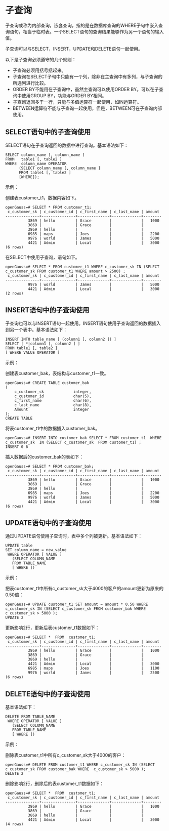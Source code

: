 # 子查询<a name="ZH-CN_TOPIC_0000001255021825"></a>

子查询或称为内部查询，嵌套查询，指的是在数据库查询的WHERE子句中嵌入查询语句，相当于临时表。一个SELECT语句的查询结果能够作为另一个语句的输入值。

子查询可以与SELECT，INSERT，UPDATE和DELETE语句一起使用。

以下是子查询必须遵守的几个规则：

-   子查询必须用括号括起来。
-   子查询在SELECT子句中只能有一个列，除非在主查询中有多列，与子查询的所选列进行比较。
-   ORDER BY不能用在子查询中，虽然主查询可以使用ORDER BY。可以在子查询中使用GROUP BY，功能与ORDER BY相同。
-   子查询返回多于一行，只能与多值运算符一起使用，如IN运算符。
-   BETWEEN运算符不能与子查询一起使用，但是，BETWEEN可在子查询内部使用。

## SELECT语句中的子查询使用<a name="section18631621173410"></a>

SELECT语句在子查询返回的数据中进行查询。基本语法如下：

```
SELECT column_name [, column_name ]
FROM   table1 [, table2 ]
WHERE  column_name OPERATOR
      (SELECT column_name [, column_name ]
      FROM table1 [, table2 ]
      [WHERE]);
```

示例：

创建表customer_t1，数据内容如下。

```
openGauss=# SELECT * FROM customer_t1;
 c_customer_sk | c_customer_id | c_first_name | c_last_name | amount
---------------+---------------+--------------+-------------+--------
          3869 | hello         | Grace        |             |   1000
          3869 |               | Grace        |             |
          3869 | hello         |              |             |
          6985 | maps          | Joes         |             |   2200
          9976 | world         | James        |             |   5000
          4421 | Admin         | Local        |             |   3000
(6 rows)
```

在SELECT中使用子查询，语句如下。

```
openGauss=# SELECT * FROM customer_t1 WHERE c_customer_sk IN (SELECT c_customer_sk FROM customer_t1 WHERE amount > 2500) ;
 c_customer_sk | c_customer_id | c_first_name | c_last_name | amount
---------------+---------------+--------------+-------------+--------
          9976 | world         | James        |             |   5000
          4421 | Admin         | Local        |             |   3000
(2 rows)
```

## INSERT语句中的子查询使用<a name="section673219446257"></a>

子查询也可以与INSERT语句一起使用。INSERT语句使用子查询返回的数据插入到另一个表中。基本语法如下：

```
INSERT INTO table_name [ (column1 [, column2 ]) ]
SELECT [ *|column1 [, column2 ] ]
FROM table1 [, table2 ]
[ WHERE VALUE OPERATOR ]
```

示例：

创建表customer\_bak，表结构与customer\_t1一致。

```
openGauss=# CREATE TABLE customer_bak
(
    c_customer_sk             integer,
    c_customer_id             char(5),
    c_first_name              char(6),
    c_last_name               char(8),
    Amount                    integer
);
CREATE TABLE
```

将表customer\_t1中的数据插入customer\_bak。

```
openGauss=# INSERT INTO customer_bak SELECT * FROM customer_t1  WHERE c_customer_sk  IN (SELECT c_customer_sk  FROM customer_t1) ;
INSERT 0 6
```

插入数据后的customer\_bak的表如下：

```
openGauss=# SELECT * FROM customer_bak;
 c_customer_sk | c_customer_id | c_first_name | c_last_name | amount
---------------+---------------+--------------+-------------+--------
          3869 | hello         | Grace        |             |   1000
          3869 |               | Grace        |             |
          3869 | hello         |              |             |
          6985 | maps          | Joes         |             |   2200
          9976 | world         | James        |             |   5000
          4421 | Admin         | Local        |             |   3000
(6 rows)
```

## UPDATE语句中的子查询使用<a name="section9859359182516"></a>

通过UPDATE语句使用子查询时，表中多个列被更新。基本语法如下：

```
UPDATE table
SET column_name = new_value
 WHERE OPERATOR [ VALUE ]
   (SELECT COLUMN_NAME
   FROM TABLE_NAME
   [ WHERE ])
```

示例：

把表customer\_t1中所有c\_customer\_sk大于4000的客户的amount更新为原来的0.50倍：

```
openGauss=# UPDATE customer_t1 SET amount = amount * 0.50 WHERE c_customer_sk IN (SELECT c_customer_sk FROM customer_bak WHERE c_customer_sk > 5000 );
UPDATE 2
```

更新影响2行，更新后表customer\_t1数据如下：

```
openGauss=# SELECT *  FROM  customer_t1;
 c_customer_sk | c_customer_id | c_first_name | c_last_name | amount
---------------+---------------+--------------+-------------+--------
          3869 | hello         | Grace        |             |   1000
          3869 |               | Grace        |             |
          3869 | hello         |              |             |
          4421 | Admin         | Local        |             |   3000
          6985 | maps          | Joes         |             |   1100
          9976 | world         | James        |             |   2500
(6 rows)
```

## DELETE语句中的子查询使用<a name="section739691362617"></a>

基本语法如下：

```
DELETE FROM TABLE_NAME
 WHERE OPERATOR [ VALUE ]
   (SELECT COLUMN_NAME
   FROM TABLE_NAME
   [ WHERE ])
```

示例：

删除表customer\_t1中所有c\_customer\_sk大于4000的客户：

```
openGauss=# DELETE FROM customer_t1 WHERE c_customer_sk IN (SELECT c_customer_sk FROM customer_bak WHERE  c_customer_sk > 5000 );
DELETE 2
```

删除影响2行，删除后的表customer\_t1数据如下：

```
openGauss=# SELECT *  FROM  customer_t1;
 c_customer_sk | c_customer_id | c_first_name | c_last_name | amount
---------------+---------------+--------------+-------------+--------
          3869 | hello         | Grace        |             |   1000
          3869 |               | Grace        |             |
          3869 | hello         |              |             |
          4421 | Admin         | Local        |             |   3000
(4 rows)
```

